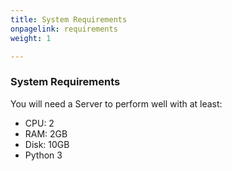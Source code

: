 ```yaml
---
title: System Requirements
onpagelink: requirements
weight: 1

---
```


### System Requirements

You will need a Server to perform well with at least:

- CPU: 2
- RAM: 2GB
- Disk: 10GB
- Python 3
